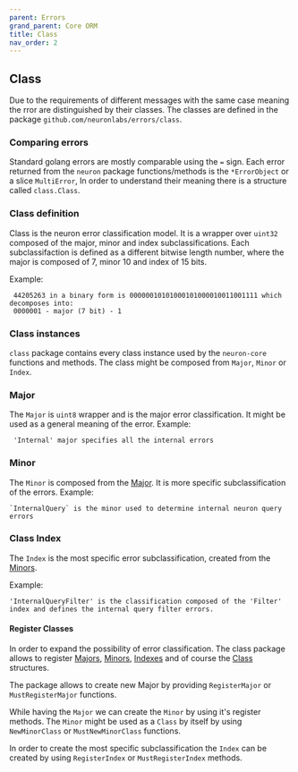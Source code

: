 ```yaml
---
parent: Errors
grand_parent: Core ORM
title: Class
nav_order: 2
---
```

## Class

Due to the requirements of different messages with the same case meaning the rror are distinguished by their classes. The classes are defined in the package `github.com/neuronlabs/errors/class`.

### Comparing errors

Standard golang errors are mostly comparable using the `=` sign.
Each error returned from the `neuron` package functions/methods is the `*ErrorObject` or a slice `MultiError`, 
In order to understand their meaning there is a structure called `class.Class`.

### Class definition

Class is the neuron error classification model.
It is a wrapper over `uint32` composed of the major, minor and index subclassifications.
Each subclassifaction is defined as a different bitwise length number, where the major is composed of 7, minor 10 and index of 15 bits.

Example:
```
 44205263 in a binary form is 00000010101000101000010011001111 which decomposes into:
 0000001 - major (7 bit) - 1
```

### Class instances

`class` package contains every class instance used by the `neuron-core` functions and methods.
The class might be composed from `Major`, `Minor` or `Index`.

### Major

The `Major` is `uint8` wrapper and is the major error classification. It might be used as a general meaning of the error.
Example:

```
 'Internal' major specifies all the internal errors
```

### Minor

The `Minor` is composed from the [Major](#major). It is more specific subclassification of the errors. 
Example:

```
`InternalQuery` is the minor used to determine internal neuron query errors
```

### Class Index

The `Index` is the most specific error subclassification, created from the [Minors](#minor). 

Example:

```
'InternalQueryFilter' is the classification composed of the 'Filter' index and defines the internal query filter errors.
```


#### Register Classes

In order to expand the possibility of error classification. The class package allows to register [Majors](#major), [Minors](#minor), [Indexes](#class_index) and of course the [Class](#class_definition) structures. 

The package allows to create new Major by providing `RegisterMajor` or `MustRegisterMajor` functions. 

While having the `Major` we can create the `Minor` by using it's register methods. The `Minor` might be used as a `Class` by itself by using `NewMinorClass` or `MustNewMinorClass` functions. 

In order to create the most specific subclassification the `Index` can be created by using `RegisterIndex` or `MustRegisterIndex` methods.
